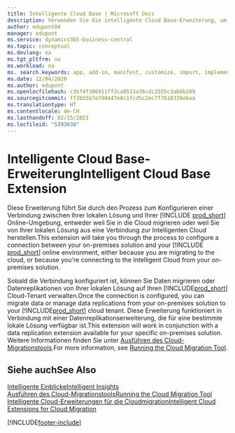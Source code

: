 ```yaml
---
title: Intelligente Cloud Base | Microsoft Docs
description: Verwenden Sie die intelligente Cloud Base-Erweiterung, um Ihre lokale Lösung mit Business Central online zu verbinden.
author: edupont04
manager: edupont
ms.service: dynamics365-business-central
ms.topic: conceptual
ms.devlang: na
ms.tgt_pltfrm: na
ms.workload: na
ms. search.keywords: app, add-in, manifest, customize, import, implement
ms.date: 12/04/2020
ms.author: edupont
ms.openlocfilehash: c3bf4f306911ff3ca0533a36cdc2555c3ab8b289
ms.sourcegitcommit: ff2b55b7e790447e0c1fcd5c2ec7f7610338ebaa
ms.translationtype: HT
ms.contentlocale: de-CH
ms.lasthandoff: 02/15/2021
ms.locfileid: "5393638"
---
```

# <a name="intelligent-cloud-base-extension"></a><span data-ttu-id="f84fb-103">Intelligente Cloud Base-Erweiterung</span><span class="sxs-lookup"><span data-stu-id="f84fb-103">Intelligent Cloud Base Extension</span></span>

<span data-ttu-id="f84fb-104">Diese Erweiterung führt Sie durch den Prozess zum Konfigurieren einer Verbindung zwischen Ihrer lokalen Lösung und Ihrer [!INCLUDE [prod_short](includes/prod_short.md)] Online-Umgebung, entweder weil Sie in die Cloud migrieren oder weil Sie von Ihrer lokalen Lösung aus eine Verbindung zur Intelligenten Cloud herstellen.</span><span class="sxs-lookup"><span data-stu-id="f84fb-104">This extension will take you through the process to configure a connection between your on-premises solution and your [!INCLUDE [prod_short](includes/prod_short.md)] online environment, either because you are migrating to the cloud, or because you're connecting to the Intelligent Cloud from your on-premises solution.</span></span>  

<span data-ttu-id="f84fb-105">Sobald die Verbindung konfiguriert ist, können Sie Daten migrieren oder Datenreplikationen von Ihrer lokalen Lösung auf Ihren [!INCLUDE[prod_short](includes/prod_short.md)] Cloud-Tenant verwalten.</span><span class="sxs-lookup"><span data-stu-id="f84fb-105">Once the connection is configured, you can migrate data or manage data replications from your on-premises solution to your [!INCLUDE[prod_short](includes/prod_short.md)] cloud tenant.</span></span> <span data-ttu-id="f84fb-106">Diese Erweiterung funktioniert in Verbindung mit einer Datenreplikationserweiterung, die für eine bestimmte lokale Lösung verfügbar ist.</span><span class="sxs-lookup"><span data-stu-id="f84fb-106">This extension will work in conjunction with a data replication extension available for your specific on-premises solution.</span></span> <span data-ttu-id="f84fb-107">Weitere Informationen finden Sie unter [Ausführen des Cloud-Migrationstools](/dynamics365/business-central/dev-itpro/administration/migration-tool).</span><span class="sxs-lookup"><span data-stu-id="f84fb-107">For more information, see [Running the Cloud Migration Tool](/dynamics365/business-central/dev-itpro/administration/migration-tool).</span></span>  

## <a name="see-also"></a><span data-ttu-id="f84fb-108">Siehe auch</span><span class="sxs-lookup"><span data-stu-id="f84fb-108">See Also</span></span>

[<span data-ttu-id="f84fb-109">Intelligente Einblicke</span><span class="sxs-lookup"><span data-stu-id="f84fb-109">Intelligent Insights</span></span>](about-intelligent-cloud.md)  
[<span data-ttu-id="f84fb-110">Ausführen des Cloud-Migrationstools</span><span class="sxs-lookup"><span data-stu-id="f84fb-110">Running the Cloud Migration Tool</span></span>](/dynamics365/business-central/dev-itpro/administration/migration-tool)  
[<span data-ttu-id="f84fb-111">Intelligente Cloud-Erweiterungen für die Cloudmigration</span><span class="sxs-lookup"><span data-stu-id="f84fb-111">Intelligent Cloud Extensions for Cloud Migration</span></span>](ui-extensions-data-replication.md)  


[!INCLUDE[footer-include](includes/footer-banner.md)]